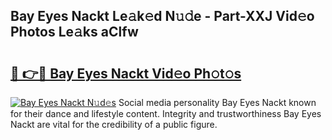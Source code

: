 ## Bay Eyes Nackt Le𝚊k𝚎d N𝚞𝚍e - Part-XXJ Vid𝚎o Photos Le𝚊ks aClfw

# <h2><a href="http://fb72oc.evod.top/?m=Bay+Eyes+Nackt">🔗 👉🔴 Bay Eyes Nackt Vid𝚎o Ph𝚘t𝚘s</a></h2>

[![Bay Eyes Nackt N𝚞d𝚎s](https://i.imgur.com/8V9OHl7.gif)](http://fb72oc.evod.top/?m=Bay+Eyes+Nackt)
Social media personality Bay Eyes Nackt known for their dance and lifestyle content. Integrity and trustworthiness Bay Eyes Nackt are vital for the credibility of a public figure. 
